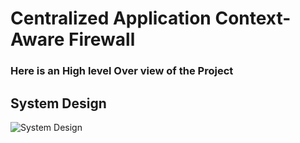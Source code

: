 # Centralized Application Context-Aware Firewall

### Here is an High level Over view of the Project

## System Design

![System Design](https://github.com/thisisharshavardhan/Context-Aware-Centralized-Application-Firewall/blob/main/Public/Screenshot%202024-09-15%20172342.png?raw=true)


